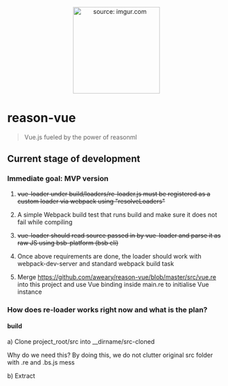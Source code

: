 <p align="center">
<a href="https://imgur.com/6TpYmIv"><img width="200" src="https://i.imgur.com/6TpYmIv.png" title="source: imgur.com" /></a>
</p>

# reason-vue

> Vue.js fueled by the power of reasonml

## Current stage of development <prototype>

### Immediate goal: MVP version

1. ~~vue-loader under build/loaders/re-loader.js must be registered as a custom loader via webpack using "resolveLoaders"~~

2. A simple Webpack build test that runs build and make sure it does not
fail while compiling

3. ~~vue-loader should read source passed in by vue-loader and parse it as raw JS using bsb-platform (bsb cli)~~

4. Once above requirements are done, the loader should work with
webpack-dev-server and standard webpack build task

5. Merge https://github.com/aweary/reason-vue/blob/master/src/vue.re into this project and use Vue binding inside main.re to initialise Vue instance

### How does re-loader works right now and what is the plan?

#### build

  a) Clone project_root/src into __dirname/src-cloned

  Why do we need this? By doing this, we do not clutter original src folder with .re and .bs.js mess

  b) Extract <script type='re'> sections from each vue file and write them into corresponding .bs.js files

  c) Write arbitary bsconfig.json file into __dirname/bsconfig.json

  d) Run `bsb -make-world` against __dirname/src-cloned

  e) todo: what do you do now with generated .bs.js files?

## How to test manually

### 1. install dependencies
`npm install` or `yarn`

### 2. Trigger webpack build and test re-loader
`npm run build` or `yarn build`

It will trigger `sync-files`, `bsb -make-world` internally


## Decisions

### 25 / 12 / 2017

- We are going to rely on bsb-cli as strictly as possible

- To allow bsb-cli to compile <script>s inside .vue files, we will
extract all scripts into .vue.re files

- Then bsb-cli will be able to compile .vue.re files located under
`build/loaders/compiled` into js files

- Once bsb compilation is complete without any errors, it will pipe the resulted files down to vue-loader for final bundling


### 26 / 12 / 2017

- Experiment what happens when you run bsb -make-world against raw .re files

- Find out how and when to sync files in Webpack

- Run BSB on synced folder

- Iteratively resolve any dependencies and use addDependency
